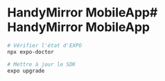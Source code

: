 # HandyMirror MobileApp# HandyMirror MobileApp

```sh
# Vérifier l'état d'EXPO
npx expo-doctor
```

```sh
# Mettre à jour le SDK
expo upgrade
```
